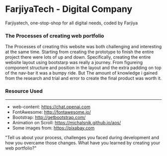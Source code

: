 # FarjiyaTech - Digital Company

Farjiyatech, one-stop-shop for all digital needs, coded by Farjiya

### The Processes of creating web portfolio
 The Processes of creating this website was both challenging and interesting at the same time. Starting from creating the prototype to finish the entire project there were lots of up and down. Specifically, creating the entire website layout using bootstarp was really a journey. From figureing  component structure and position in the layout  and the extra padding on  top of the nav-bar it was a bumpy ride. But The amount of knowledge i gained from the research and trial and error to create the final product was worth it. 

### Resource Used
---
* web-content: https://chat.openai.com
* FontAwesome: http://fontawesome.io/
* Bootstrap: http://getbootstrap.com/
* Animation on Scroll: https://michalsnik.github.io/aos/
* Some images from: https://pixabay.com

 "Tell us about your process, challenges you faced during development and how you overcame those changes. What have you learned by creating your web portfolio?" 

